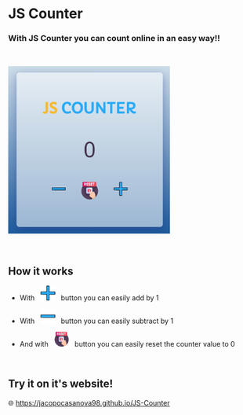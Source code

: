 # JS Counter

### With JS Counter you can count online in an easy way!!

&nbsp;

<img src="https://github.com/JacopoCasanova98/JS-Counter/blob/main/asstes/readme-img/Js%20Counter.JPG" width="330"/> 

&nbsp;

## How it works


* With &nbsp; <img src="https://github.com/JacopoCasanova98/JS-Counter/blob/main/asstes/img/add.png" width="30"/> &nbsp; button you can easily add by 1  


* With &nbsp; <img src="https://github.com/JacopoCasanova98/JS-Counter/blob/main/asstes/img/remove.png" width="30"/> &nbsp; button you can easily subtract by 1 


* And with &nbsp; <img src="https://github.com/JacopoCasanova98/JS-Counter/blob/main/asstes/img/reset%20(1).png" width="30"/> &nbsp; button you can easily reset the counter value to 0  

&nbsp;

## Try it on it's website!
🌐 https://jacopocasanova98.github.io/JS-Counter
